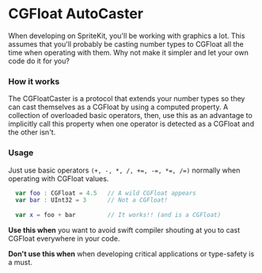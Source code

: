# CGFloat AutoCaster
When developing on SpriteKit, you'll be working with graphics a lot. This assumes that you'll probably be casting number types to CGFloat all the time when operating with them. Why not make it simpler and let your own code do it for you?

### How it works
The CGFloatCaster is a protocol that extends your number types so they can cast themselves as a CGFloat by using a computed property. A collection of overloaded basic operators, then, use this as an advantage to implicitly call this property when one operator is detected as a CGFloat and the other isn't.

### Usage
Just use basic operators `(+, -, *, /, +=, -=, *=, /=)` normally when operating with CGFloat values.

```swift
  var foo : CGFloat = 4.5   // A wild CGFloat appears
  var bar : UInt32 = 3      // Not a CGFloat!
  
  var x = foo + bar         // It works!! (and is a CGFloat)
```

**Use this when** you want to avoid swift compiler shouting at you to cast CGFloat everywhere in your code.

**Don't use this when** when developing critical applications or type-safety is a must.
